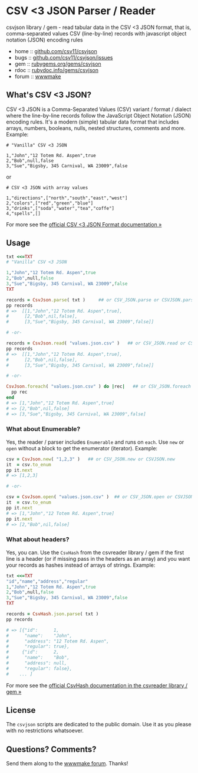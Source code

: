 # CSV <3 JSON Parser / Reader

csvjson library / gem - read tabular data in the CSV <3 JSON format, that is, comma-separated values CSV (line-by-line) records with javascript object notation (JSON) encoding rules

* home  :: [github.com/csv11/csvjson](https://github.com/csv11/csvjson)
* bugs  :: [github.com/csv11/csvjson/issues](https://github.com/csv11/csvjson/issues)
* gem   :: [rubygems.org/gems/csvjson](https://rubygems.org/gems/csvjson)
* rdoc  :: [rubydoc.info/gems/csvjson](http://rubydoc.info/gems/csvjson)
* forum :: [wwwmake](http://groups.google.com/group/wwwmake)


## What's CSV <3 JSON?

CSV <3 JSON is a Comma-Separated Values (CSV)
variant / format / dialect
where the line-by-line records follow the
JavaScript Object Notation (JSON) encoding rules.
It's a modern (simple) tabular data format that
includes arrays, numbers, booleans, nulls, nested structures, comments and more.
Example:


```
# "Vanilla" CSV <3 JSON

1,"John","12 Totem Rd. Aspen",true
2,"Bob",null,false
3,"Sue","Bigsby, 345 Carnival, WA 23009",false
```

or

```
# CSV <3 JSON with array values

1,"directions",["north","south","east","west"]
2,"colors",["red","green","blue"]
3,"drinks",["soda","water","tea","coffe"]
4,"spells",[]
```

For more see the [official CSV <3 JSON Format documentation »](https://github.com/csv11/csv-json)



## Usage

``` ruby
txt <<=TXT
# "Vanilla" CSV <3 JSON

1,"John","12 Totem Rd. Aspen",true
2,"Bob",null,false
3,"Sue","Bigsby, 345 Carnival, WA 23009",false
TXT

records = CsvJson.parse( txt )     ## or CSV_JSON.parse or CSVJSON.parse
pp records
# =>  [[1,"John","12 Totem Rd. Aspen",true],
#      [2,"Bob",nil,false],
#      [3,"Sue","Bigsby, 345 Carnival, WA 23009",false]]

# -or-

records = CsvJson.read( "values.json.csv" )   ## or CSV_JSON.read or CSVJSON.read
pp records
# =>  [[1,"John","12 Totem Rd. Aspen",true],
#      [2,"Bob",nil,false],
#      [3,"Sue","Bigsby, 345 Carnival, WA 23009",false]]

# -or-

CsvJson.foreach( "values.json.csv" ) do |rec|   ## or CSV_JSON.foreach or CSVJSON.foreach
  pp rec
end
# => [1,"John","12 Totem Rd. Aspen",true]
# => [2,"Bob",nil,false]
# => [3,"Sue","Bigsby, 345 Carnival, WA 23009",false]
```



### What about Enumerable?

Yes, the reader / parser includes `Enumerable` and runs on `each`.
Use `new` or `open` without a block
to get the enumerator (iterator).
Example:


``` ruby
csv = CsvJson.new( "1,2,3" )   ## or CSV_JSON.new or CSVJSON.new
it  = csv.to_enum
pp it.next  
# => [1,2,3]

# -or-

csv = CsvJson.open( "values.json.csv" )  ## or CSV_JSON.open or CSVJSON.open
it  = csv.to_enum
pp it.next
# => [1,"John","12 Totem Rd. Aspen",true]
pp it.next
# => [2,"Bob",nil,false]
```



### What about headers?

Yes, you can. Use the `CsvHash`
from the csvreader library / gem
if the first line is a header (or if missing pass in the headers
as an array) and you want your records as hashes instead of arrays of strings.
Example:

``` ruby
txt <<=TXT
"id","name","address","regular"
1,"John","12 Totem Rd. Aspen",true
2,"Bob",null,false
3,"Sue","Bigsby, 345 Carnival, WA 23009",false
TXT

records = CsvHash.json.parse( txt )
pp records

# => [{"id":      1,
#      "name":    "John",
#      "address": "12 Totem Rd. Aspen",
#      "regular": true},
#     {"id":      2,
#      "name":    "Bob",
#      "address": null,
#      "regular": false},
#    ... ]
```

For more see the [official CsvHash documentation in the csvreader library / gem »](https://github.com/csv11/csvreader)






## License

The `csvjson` scripts are dedicated to the public domain.
Use it as you please with no restrictions whatsoever.


## Questions? Comments?

Send them along to the [wwwmake forum](http://groups.google.com/group/wwwmake).
Thanks!
